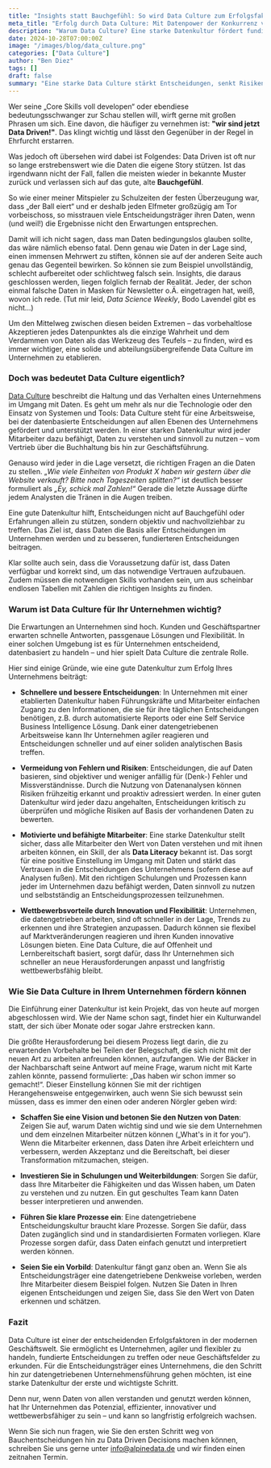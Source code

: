 ```yaml
---
title: "Insights statt Bauchgefühl: So wird Data Culture zum Erfolgsfaktor"
meta_title: "Erfolg durch Data Culture: Mit Datenpower der Konkurrenz voraus"
description: "Warum Data Culture? Eine starke Datenkultur fördert fundierte Entscheidungen, senkt Risiken und schafft Vorteile. Daten werden Basis für Erfolg und Effizienz."
date: 2024-10-28T07:00:00Z
image: "/images/blog/data_culture.png"
categories: ["Data Culture"]
author: "Ben Diez"
tags: []
draft: false
summary: "Eine starke Data Culture stärkt Entscheidungen, senkt Risiken und schafft Wettbewerbsvorteile. Sind Sie bereit für die Transformation zur Data Driven Company?"
---
```


Wer seine „Core Skills voll developen“ oder ebendiese bedeutungsschwanger zur Schau stellen will, wirft gerne mit großen Phrasen um sich. Eine davon, die häufiger zu vernehmen ist: **"wir sind jetzt Data Driven!"**. Das klingt wichtig und lässt den Gegenüber in der Regel in Ehrfurcht erstarren. 

Was jedoch oft übersehen wird dabei ist Folgendes: Data Driven ist oft nur so lange erstrebenswert wie die Daten die eigene Story stützen. Ist das irgendwann nicht der Fall, fallen die meisten wieder in bekannte Muster zurück und verlassen sich auf das gute, alte **Bauchgefühl**. 

So wie einer meiner Mitspieler zu Schulzeiten der festen Überzeugung war, dass „der Ball eiert“ und er deshalb jeden Elfmeter großzügig am Tor vorbeischoss, so misstrauen viele Entscheidungsträger ihren Daten, wenn (und weil!) die Ergebnisse nicht den Erwartungen entsprechen.

Damit will ich nicht sagen, dass man Daten bedingungslos glauben sollte, das wäre nämlich ebenso fatal. Denn genau wie Daten in der Lage sind, einen immensen Mehrwert zu stiften, können sie auf der anderen Seite auch genau das Gegenteil bewirken. So können sie zum Beispiel unvollständig, schlecht aufbereitet oder schlichtweg falsch sein. Insights, die daraus geschlossen werden, liegen folglich fernab der Realität. Jeder, der schon einmal falsche Daten in Masken für Newsletter o.Ä. eingetragen hat, weiß, wovon ich rede. (Tut mir leid, *Data Science Weekly*, Bodo Lavendel gibt es nicht…)

Um den Mittelweg zwischen diesen beiden Extremen – das vorbehaltlose Akzeptieren jedes Datenpunktes als die einzige Wahrheit und dem Verdammen von Daten als das Werkzeug des Teufels – zu finden, wird es immer wichtiger, eine solide und abteilungsübergreifende Data Culture im Unternehmen zu etablieren.

### Doch was bedeutet Data Culture eigentlich?

[Data Culture](https://alpinedata.de/culture/) beschreibt die Haltung und das Verhalten eines Unternehmens im Umgang mit Daten. Es geht um mehr als nur die Technologie oder den Einsatz von Systemen und Tools: Data Culture steht für eine Arbeitsweise, bei der datenbasierte Entscheidungen auf allen Ebenen des Unternehmens gefördert und unterstützt werden. In einer starken Datenkultur wird jeder Mitarbeiter dazu befähigt, Daten zu verstehen und sinnvoll zu nutzen – vom Vertrieb über die Buchhaltung bis hin zur Geschäftsführung. 

Genauso wird jeder in die Lage versetzt, die richtigen Fragen an die Daten zu stellen. *„Wie viele Einheiten von Produkt X haben wir gestern über die Website verkauft? Bitte nach Tageszeiten splitten?“* ist deutlich besser formuliert als *„Ey, schick mal Zahlen!“* Gerade die letzte Aussage dürfte jedem Analysten die Tränen in die Augen treiben.

Eine gute Datenkultur hilft, Entscheidungen nicht auf Bauchgefühl oder Erfahrungen allein zu stützen, sondern objektiv und nachvollziehbar zu treffen. Das Ziel ist, dass Daten die Basis aller Entscheidungen im Unternehmen werden und zu besseren, fundierteren Entscheidungen beitragen.

Klar sollte auch sein, dass die Voraussetzung dafür ist, dass Daten verfügbar und korrekt sind, um das notwendige Vertrauen aufzubauen. Zudem müssen die notwendigen Skills vorhanden sein, um aus scheinbar endlosen Tabellen mit Zahlen die richtigen Insights zu finden.

### Warum ist Data Culture für Ihr Unternehmen wichtig?

Die Erwartungen an Unternehmen sind hoch. Kunden und Geschäftspartner erwarten schnelle Antworten, passgenaue Lösungen und Flexibilität. In einer solchen Umgebung ist es für Unternehmen entscheidend, datenbasiert zu handeln – und hier spielt Data Culture die zentrale Rolle.

Hier sind einige Gründe, wie eine gute Datenkultur zum Erfolg Ihres Unternehmens beiträgt:

- **Schnellere und bessere Entscheidungen**: In Unternehmen mit einer etablierten Datenkultur haben Führungskräfte und Mitarbeiter einfachen Zugang zu den Informationen, die sie für ihre täglichen Entscheidungen benötigen, z.B. durch automatisierte Reports oder eine Self Service Business Intelligence Lösung. Dank einer datengetriebenen Arbeitsweise kann Ihr Unternehmen agiler reagieren und Entscheidungen schneller und auf einer soliden analytischen Basis treffen.

- **Vermeidung von Fehlern und Risiken**: Entscheidungen, die auf Daten basieren, sind objektiver und weniger anfällig für (Denk-) Fehler und Missverständnisse. Durch die Nutzung von Datenanalysen können Risiken frühzeitig erkannt und proaktiv adressiert werden. In einer guten Datenkultur wird jeder dazu angehalten, Entscheidungen kritisch zu überprüfen und mögliche Risiken auf Basis der vorhandenen Daten zu bewerten.

- **Motivierte und befähigte Mitarbeiter**: Eine starke Datenkultur stellt sicher, dass alle Mitarbeiter den Wert von Daten verstehen und mit ihnen arbeiten können, ein Skill, der als **Data Literacy** bekannt ist. Das sorgt für eine positive Einstellung im Umgang mit Daten und stärkt das Vertrauen in die Entscheidungen des Unternehmens (sofern diese auf Analysen fußen). Mit den richtigen Schulungen und Prozessen kann jeder im Unternehmen dazu befähigt werden, Daten sinnvoll zu nutzen und selbstständig an Entscheidungsprozessen teilzunehmen.

- **Wettbewerbsvorteile durch Innovation und Flexibilität**: Unternehmen, die datengetrieben arbeiten, sind oft schneller in der Lage, Trends zu erkennen und ihre Strategien anzupassen. Dadurch können sie flexibel auf Marktveränderungen reagieren und ihren Kunden innovative Lösungen bieten. Eine Data Culture, die auf Offenheit und Lernbereitschaft basiert, sorgt dafür, dass Ihr Unternehmen sich schneller an neue Herausforderungen anpasst und langfristig wettbewerbsfähig bleibt.

### Wie Sie Data Culture in Ihrem Unternehmen fördern können
Die Einführung einer Datenkultur ist kein Projekt, das von heute auf morgen abgeschlossen wird. Wie der Name schon sagt, findet hier ein Kulturwandel statt, der sich über Monate oder sogar Jahre erstrecken kann. 

Die größte Herausforderung bei diesem Prozess liegt darin, die zu erwartenden Vorbehalte bei Teilen der Belegschaft, die sich nicht mit der neuen Art zu arbeiten anfreunden können, aufzufangen. Wie der Bäcker in der Nachbarschaft seine Antwort auf meine Frage, warum nicht mit Karte zahlen könnte, passend formulierte: „Das haben wir schon immer so gemacht!“. Dieser Einstellung können Sie mit der richtigen Herangehensweise entgegenwirken, auch wenn Sie sich bewusst sein müssen, dass es immer den einen oder anderen Nörgler geben wird:

- **Schaffen Sie eine Vision und betonen Sie den Nutzen von Daten**: Zeigen Sie auf, warum Daten wichtig sind und wie sie dem Unternehmen und dem einzelnen Mitarbeiter nützen können („What's in it for you“). Wenn die Mitarbeiter erkennen, dass Daten ihre Arbeit erleichtern und verbessern, werden Akzeptanz und die Bereitschaft, bei dieser Transformation mitzumachen, steigen.

- **Investieren Sie in Schulungen und Weiterbildungen**: Sorgen Sie dafür, dass Ihre Mitarbeiter die Fähigkeiten und das Wissen haben, um Daten zu verstehen und zu nutzen. Ein gut geschultes Team kann Daten besser interpretieren und anwenden.

- **Führen Sie klare Prozesse ein**: Eine datengetriebene Entscheidungskultur braucht klare Prozesse. Sorgen Sie dafür, dass Daten zugänglich sind und in standardisierten Formaten vorliegen. Klare Prozesse sorgen dafür, dass Daten einfach genutzt und interpretiert werden können.

- **Seien Sie ein Vorbild**: Datenkultur fängt ganz oben an. Wenn Sie als Entscheidungsträger eine datengetriebene Denkweise vorleben, werden Ihre Mitarbeiter diesem Beispiel folgen. Nutzen Sie Daten in Ihren eigenen Entscheidungen und zeigen Sie, dass Sie den Wert von Daten erkennen und schätzen.

### Fazit

Data Culture ist einer der entscheidenden Erfolgsfaktoren in der modernen Geschäftswelt. Sie ermöglicht es Unternehmen, agiler und flexibler zu handeln, fundierte Entscheidungen zu treffen oder neue Geschäftsfelder zu erkunden. Für die Entscheidungsträger eines Unternehmens, die den Schritt hin zur datengetriebenen Unternehmensführung gehen möchten, ist eine starke Datenkultur der erste und wichtigste Schritt.

Denn nur, wenn Daten von allen verstanden und genutzt werden können, hat Ihr Unternehmen das Potenzial, effizienter, innovativer und wettbewerbsfähiger zu sein – und kann so langfristig erfolgreich wachsen.

Wenn Sie sich nun fragen, wie Sie den ersten Schritt weg von Bauchentscheidungen hin zu Data Driven Decisions machen können, schreiben Sie uns gerne unter [info@alpinedata.de](mailto:info@alpinedata.de?subject=Data%20Culture) und wir finden einen zeitnahen Termin.
